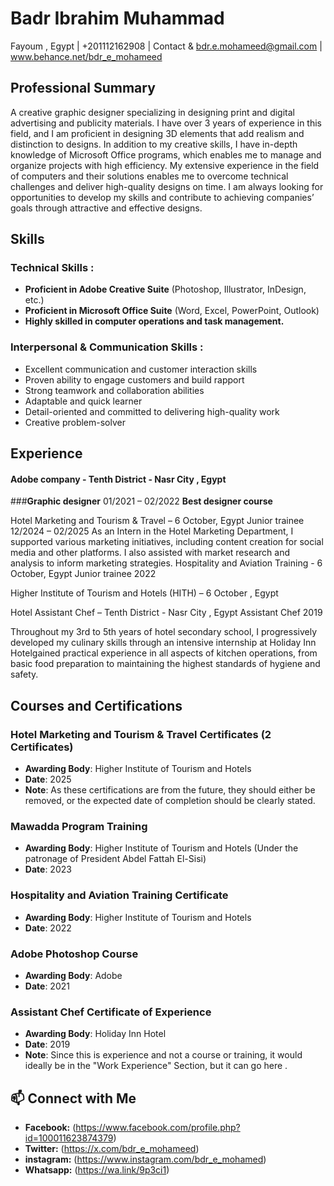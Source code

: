 # Badr Ibrahim Muhammad
Fayoum , Egypt |  +201112162908   |
Contact & bdr.e.mohameed@gmail.com | www.behance.net/bdr_e_mohameed

## Professional Summary
A creative graphic designer specializing in designing print and digital advertising and publicity materials. I have over 3 years of experience in this field, and I am proficient in designing 3D elements that add realism and distinction to designs. In addition to my creative skills, I have in-depth knowledge of Microsoft Office programs, which enables me to manage and organize projects with high efficiency. My extensive experience in the field of computers and their solutions enables me to overcome technical challenges and deliver high-quality designs on time. I am always looking for opportunities to develop my skills and contribute to achieving companies’ goals through attractive and effective designs.

##  Skills
### Technical Skills :
* **Proficient in Adobe Creative Suite** (Photoshop, Illustrator, InDesign, etc.)
* **Proficient in Microsoft Office Suite** (Word, Excel, PowerPoint, Outlook)
* **Highly skilled in computer operations and task management.**

### Interpersonal & Communication Skills :
* Excellent communication and customer interaction skills
* Proven ability to engage customers and build rapport
* Strong teamwork and collaboration abilities
* Adaptable and quick learner 
* Detail-oriented and committed to delivering high-quality work
* Creative problem-solver

##  Experience
#### Adobe company - Tenth District - Nasr City , Egypt
###**Graphic designer**	 01/2021 – 02/2022
**Best designer course**

Hotel Marketing and Tourism & Travel – 6 October, Egypt
Junior trainee	 12/2024 – 02/2025
As an Intern in the Hotel Marketing Department, I supported various marketing initiatives, including content creation for social media
and other platforms. I also assisted with market research and analysis
to inform marketing strategies.
Hospitality and Aviation Training  - 6 October, Egypt
Junior trainee	 2022 

Higher Institute of Tourism and Hotels (HITH) – 6 October , Egypt


Hotel Assistant Chef  – Tenth District - Nasr City , Egypt
Assistant Chef	2019

Throughout my 3rd to 5th years of hotel secondary school, I progressively developed my culinary skills through an intensive internship at Holiday Inn Hotelgained practical experience in all aspects of kitchen operations, from basic food preparation to maintaining the highest standards of hygiene and safety.




##  Courses and Certifications
### Hotel Marketing and Tourism & Travel Certificates (2 Certificates) 
* **Awarding Body**: Higher Institute of Tourism and Hotels
* **Date**: 2025
* **Note**: As these certifications are from the future, they should either be removed, or the expected date of completion should be clearly stated.
### Mawadda Program Training
* **Awarding Body**: Higher Institute of Tourism and Hotels (Under the patronage of President Abdel Fattah El-Sisi)
* **Date**: 2023
### Hospitality and Aviation Training Certificate
* **Awarding Body**: Higher Institute of Tourism and Hotels
* **Date**: 2022
### Adobe Photoshop Course
* **Awarding Body**: Adobe
* **Date**: 2021
### Assistant Chef Certificate of Experience
* **Awarding Body**: Holiday Inn Hotel
* **Date**: 2019
* **Note**: Since this is experience and not a course or training, it would ideally be in the "Work Experience" Section, but it can go here .

## 📫 Connect with Me
* **Facebook:** (https://www.facebook.com/profile.php?id=100011623874379)
* **Twitter:** (https://x.com/bdr_e_mohameed)
* **instagram:** (https://www.instagram.com/bdr_e_mohamed)
* **Whatsapp:** (https://wa.link/9p3ci1)
